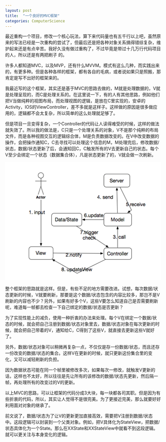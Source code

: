 ```yaml
---
layout: post
title:  "一个良好的MVC框架"
categories: ComputerScience
---
```


最近重构一个项目，修改一个核心玩法，算下来代码量也有五千行以上吧，虽然原来的写法已经是一次重构的尝试了，但最后还是把各种对象关系搞得错综复杂，维护起来还是有点辛苦。我好久没有做过重构了，不过毕竟是带过十几万行代码项目的人，所以还是有两把刷子 的。

许多人都知道MVC，以及MVP，还有什么MVVM。模式有这么几种，而实践出来的，有更多种。但是各种各样的框架，都有各自的毛病，或者说如果只是照搬，那肯定是写不出好的框架来的。

我最近写的这个框架，其实还是基于MVC的思路去做的，M就是处理数据的，V就是处理呈现的，而C是处理关系的。在这里说一下，有的人有其他思路，例如他们把V当做纯粹的视图布局，而处理视图的逻辑，是放在C里实现的，安卓的Activity，IOS的ViewController，差不多就是这样子。这样做的原因是很多做应用的，逻辑都不会太复杂，所以简单的这么处理就足够了。

但是项目一旦变得复杂，一个Controller的代码让人读得难受的时候，这样的做法就失效了。所以我的做法是，C只是一个处理关系的对象，V不是那个纯粹的布局文件，而是各种视图交互的逻辑综合体，M是负责数据改变的。在V中改变数据的操作，会把操作通知C，C去寻找可以处理这个信息的M，M处理完后，修改数据/状态，数据/状态更新了后，会通知回C，C触发所有的V去更新自己的状态。每个V至少会绑定一个状态（数据集合体），凡是状态更新了的，V就会做一次刷新。

![MVC-PIC](assets/mvc.png)

整个框架的思路就是这样。但是，有些不足的地方需要改进。试想，每次数据/状态更新的时候，V就要刷新，那要是这个数据/状态包含的内容比较多，那岂不是V刷新的内容也不少？另外，如果有好多个V，这些V要怎么知道自己是否需要刷新呢，难道每一帧都去检查一下自己绑定的数据/状态是否更新？

为了实现性能上的减负，使用一种折衷的办法来处理。每个V在绑定一个数据/状态的时候，就会把自己注册到数据/状态对象里去，数据/状态对象在每次更新的时候，就会把自己带着的V，通知给C，C得到了这些V，就直接去更新这些V就好了。

另外，数据/状态对象可以稍微再复杂一点，不仅仅是存一份数据/状态，而且还存一份改变的数据/状态的集合。这样V在更新的时候，就只更新这份集合里的变化，又可以减轻刷新的负担。

因为数据状态可能在同一个帧里被修改多次，如果每次一修改，就触发V更新的话，这样也不太好，所以往往是先让所有的该修改的数据/状态先更新，然后隔一帧，再处理所有的改变过的V的更新。

以上MVC的思路，可以让框架的代码分成3大块，每一块都各司其职。但是因为有些折衷的代码，所以，其实让人觉得不是很完美。为了更接近完美，那么就要好好利用面对对象的继承了。

前文说了，数据/状态为了让V的更新更加直接高效，需要把V注册到数据/状态中。这段逻辑可以封装到一个父类对象。例如，把V具体化为StateView，把数据/状态具体化为一个State。那么在XXState和XXStateView中就看不到这段逻辑。就可以更关注与本身变化的逻辑。
